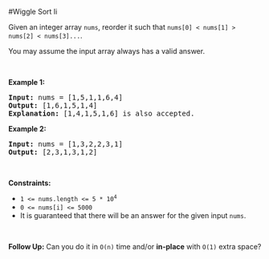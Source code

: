 #Wiggle Sort Ii
<p>Given an integer array <code>nums</code>, reorder it such that <code>nums[0] &lt; nums[1] &gt; nums[2] &lt; nums[3]...</code>.</p>
<p>You may assume the input array always has a valid answer.</p>
<p> </p>
<p><strong class="example">Example 1:</strong></p>
<pre><strong>Input:</strong> nums = [1,5,1,1,6,4]
<strong>Output:</strong> [1,6,1,5,1,4]
<strong>Explanation:</strong> [1,4,1,5,1,6] is also accepted.
</pre>
<p><strong class="example">Example 2:</strong></p>
<pre><strong>Input:</strong> nums = [1,3,2,2,3,1]
<strong>Output:</strong> [2,3,1,3,1,2]
</pre>
<p> </p>
<p><strong>Constraints:</strong></p>
<ul>
<li><code>1 &lt;= nums.length &lt;= 5 * 10<sup>4</sup></code></li>
<li><code>0 &lt;= nums[i] &lt;= 5000</code></li>
<li>It is guaranteed that there will be an answer for the given input <code>nums</code>.</li>
</ul>
<p> </p>
<strong>Follow Up:</strong> Can you do it in <code>O(n)</code> time and/or <strong>in-place</strong> with <code>O(1)</code> extra space?
